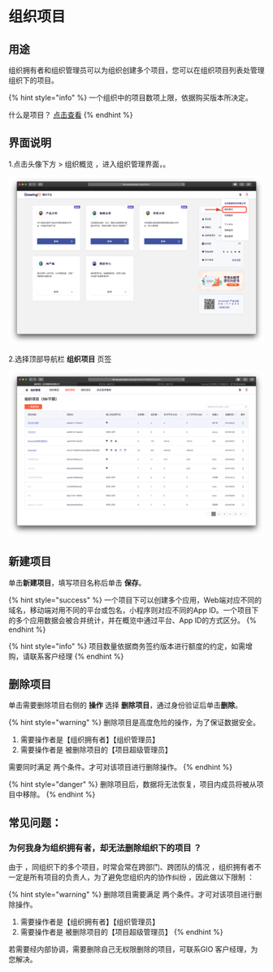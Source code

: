 # 组织项目

## 用途

组织拥有者和组织管理员可以为组织创建多个项目，您可以在组织项目列表处管理组织下的项目。

{% hint style="info" %}
一个组织中的项目数项上限，依据购买版本所决定。

什么是项目？ [点击查看](https://app.gitbook.com/@growingio/s/v3/~/drafts/-MBcwXbYNkFvkWTAXo-d/product-manual/projectmange)
{% endhint %}

## 界面说明

1.点击头像下方 &gt; 组织概览 ，进入组织管理界面，。

![](../../.gitbook/assets/ying-mu-jie-tu-20200617-xia-wu-7.30.08%20%281%29.png)

2.选择顶部导航栏 **组织项目** 页签

![](../../.gitbook/assets/ying-mu-jie-tu-20200418-xia-wu-5.21.14.png)

## 新建项目

单击**新建项目**，填写项目名称后单击 **保存**。

{% hint style="success" %}
一个项目下可以创建多个应用，Web端对应不同的域名，移动端对用不同的平台或包名，小程序则对应不同的App ID。一个项目下的多个应用数据会被合并统计，并在概览中通过平台、App ID的方式区分。
{% endhint %}

{% hint style="info" %}
项目数量依据商务签约版本进行额度的约定，如需增购，请联系客户经理
{% endhint %}



## 删除项目

单击需要删除项目右侧的  **操作** 选择 **删除项目**，通过身份验证后单击**删除**。

{% hint style="warning" %}
删除项目是高度危险的操作，为了保证数据安全。  
  
1.  需要操作者是【组织拥有者】【组织管理员】   
2. 需要操作者是  被删除项目的【项目超级管理员】

   
需要同时满足 两个条件。才可对该项目进行删除操作。
{% endhint %}

{% hint style="danger" %}
删除项目后，数据将无法恢复，项目内成员将被从项目中移除。
{% endhint %}





## 常见问题：

### 为何我身为组织拥有者，却无法删除组织下的项目 ？

由于 ，同组织下的多个项目，时常会常在跨部门、跨团队的情况 ，组织拥有者不一定是所有项目的负责人，为了避免您组织内的协作纠纷 ，因此做以下限制 ：

{% hint style="warning" %}
删除项目需要满足 两个条件。才可对该项目进行删除操作。

1.  需要操作者是【组织拥有者】【组织管理员】   
2. 需要操作者是  被删除项目的【项目超级管理员】
{% endhint %}

若需要经内部协调，需要删除自己无权限删除的项目，可联系GIO 客户经理，为您解决。



